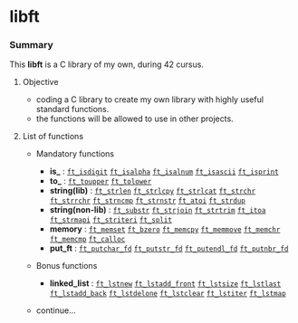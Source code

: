 # libft

### Summary

This **libft** is a C library of my own, during 42 cursus.

1. Objective
    - coding a C library to create my own library with highly useful standard functions.
    - the functions will be allowed to use in other projects.

2. List of functions
    - Mandatory functions
        - **is_** : [`ft_isdigit`](./ft_isdigit.c) [`ft_isalpha`](./ft_isalpha.c) [`ft_isalnum`](./ft_isalnum.c) [`ft_isascii`](./ft_isascii.c) [`ft_isprint`](./ft_isprint.c) 
        - **to_** : [`ft_toupper`](./ft_toupper.c) [`ft_tolower`](./ft_tolower.c)
        - **string(lib)** : [`ft_strlen`](./ft_strlen.c) [`ft_strlcpy`](./ft_strlcpy.c) [`ft_strlcat`](./ft_strlcat.c) [`ft_strchr`](./ft_strchr.c) [`ft_strrchr`](./ft_strrchr.c) [`ft_strncmp`](./ft_strncmp.c) [`ft_strnstr`](./ft_strnstr.c) [`ft_atoi`](./ft_atoi.c) [`ft_strdup`](./ft_strdup.c) 
        - **string(non-lib)** : [`ft_substr`](./ft_substr.c) [`ft_strjoin`](./ft_strjoin.c) [`ft_strtrim`](./ft_strtrim.c) [`ft_itoa`](./ft_itoa.c) [`ft_strmapi`](./ft_strmapi.c) [`ft_striteri`](./ft_striteri.c) [`ft_split`](./ft_split.c) 
        - **memory** : [`ft_memset`](./ft_memset.c) [`ft_bzero`](./ft_bzero.c) [`ft_memcpy`](./ft_memcpy.c) [`ft_memmove`](./ft_memmove.c) [`ft_memchr`](./ft_memchr.c) [`ft_memcmp`](./ft_memcmp.c) [`ft_calloc`](./ft_calloc.c) 
        - **put_ft** : [`ft_putchar_fd`](./ft_putchar_fd.c) [`ft_putstr_fd`](./ft_putstr_fd.c) [`ft_putendl_fd`](./ft_putendl_fd.c) [`ft_putnbr_fd`](./ft_putnbr_fd.c)

    - Bonus functions
        - **linked_list** : [`ft_lstnew`](./ft_lstnew.c) [`ft_lstadd_front`](./ft_lstadd_front.c) [`ft_lstsize`](./ft_lstsize.c) [`ft_lstlast`](./ft_lstlast.c) [`ft_lstadd_back`](./ft_lstadd_back.c) [`ft_lstdelone`](./ft_lstdelone.c) [`ft_lstclear`](./ft_lstclear.c) [`ft_lstiter`](./ft_lstiter.c) [`ft_lstmap`](./ft_lstmap.c) 
    
    - continue...
